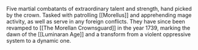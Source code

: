 Five martial combatants of extraordinary talent and strength, hand picked by the crown. Tasked with patrolling [[Morellus]] and apprehending mage activity, as well as serve in any foreign conflicts. They have since been revamped to [[The Morellan Crownsguard]] in the year 1739, marking the dawn of the [[Luminaran Age]] and a transform from a violent oppressive system to a dynamic one.